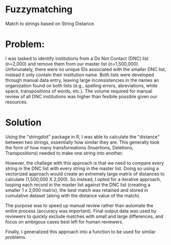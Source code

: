 # Fuzzymatching
Match to strings based on String Distance.

# Problem:
I was tasked to identify institutions from a Do Not Contact (DNC) list (n=2,000) and remove them from our master list (n=1,500,000). Unforunately, there were no unique IDs associated with the smaller DNC list, instead it only contain their institution name. Both lists were developed through manual data entry, leaving large inconsistencies in the names an organization found on both lists (e.g., spelling errors, abreviations, white space, transpositions of words, etc.). The volume required for manual review of all DNC institutions was higher than fesibile possible given our resources.

# Solution

Using the "stringdist" package in R, I was able to calculate the "distance" between two strings, essentially how similar they are. This generally took the form of how many transformations (Insertions, Deletions, Transpositions) needed to make one string into another. 

However, the challege with this approach is that we need to compare every string in the DNC list with every string in the master list. Doing so using a vectorized approach would create an extremely large matrix of distances to calculate (1,500,000 X 2,000). So instead, I opted for a iterative approach, looping each record in the master list against the DNC list (creating a smaller 1 x 2,000 matrix), the best match was retained and stored in cumulative dataset (along with the distance value of the match).

The purpose was to speed up manual review rather than automate the entire process (accuracy was important). Final output data was used by reviewers to quickly exclude matches with small and large differences, and focus on ambigous cases best left for human reviewers. 

Finally, I generalized this approach into a function to be used for similar problems.
